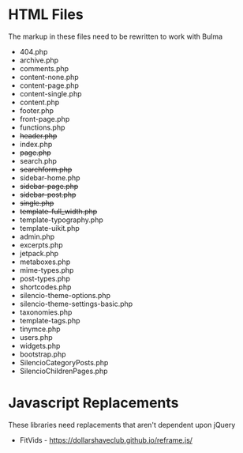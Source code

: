 # HTML Files
The markup in these files need to be rewritten to work with Bulma

* 404.php
* archive.php
* comments.php
* content-none.php
* content-page.php
* content-single.php
* content.php
* footer.php
* front-page.php
* functions.php
* ~~header.php~~
* index.php
* ~~page.php~~
* search.php
* ~~searchform.php~~
* sidebar-home.php
* ~~sidebar-page.php~~
* ~~sidebar-post.php~~
* ~~single.php~~
* ~~template-full_width.php~~
* template-typography.php
* template-uikit.php
* admin.php
* excerpts.php
* jetpack.php
* metaboxes.php
* mime-types.php
* post-types.php
* shortcodes.php
* silencio-theme-options.php
* silencio-theme-settings-basic.php
* taxonomies.php
* template-tags.php
* tinymce.php
* users.php
* widgets.php
* bootstrap.php
* SilencioCategoryPosts.php
* SilencioChildrenPages.php

# Javascript Replacements
These libraries need replacements that aren't dependent upon jQuery

* FitVids - https://dollarshaveclub.github.io/reframe.js/
